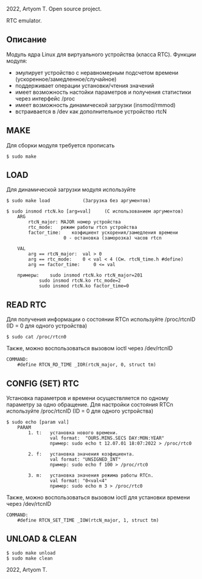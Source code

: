 2022, Artyom T.
Open source project. 

RTC emulator.

Описание
----------------
Модуль ядра Linux для виртуального устройства (класса RTC).
Функции модуля:
* эмулирует устройство с неравномерным подсчетом времени (ускоренное/замедленное/случайное)
* поддерживает операции установки/чтения значений
* имеет возможность настойки параметров и получения статистики через интерфейс /proc
* имеет возможность динамической загрузки (insmod/rmmod)
* встраивается в /dev как дополнительное устройство rtcN


MAKE
----------------
Для сборки модуля требуется прописать

	$ sudo make


LOAD
----------------
Для динамической загрузки модуля используйте

	$ sudo make load			(Загрузка без аргументов)

	$ sudo insmod rtcN.ko [arg=val]		(С использованием аргументов)
		ARG
			rtcN_major:	MAJOR номер устройства
			rtc_mode:	режим работы rtcn устройства
			factor_time: 	коэфициент ускорения/замедления времени
						 0 - остановка (заморозка) часов rtcn
		
		VAL
			arg == rtcN_major: 	val > 0 
			arg == rtc_mode:	0 < val < 4	(См. rtcN_time.h #define)
			arg == factor_time: 	0 <= val
			
		примеры: 	sudo insmod rtcN.ko rtcN_major=201
				sudo insmod rtcN.ko rtc_mode=2
				sudo insmod rtcN.ko factor_time=0	



READ RTC
----------------
Для получения информации о состоянии RTCn используйте /proc/rtcnID (ID = 0 для одного устройства)
	
	$ sudo cat /proc/rtcn0

Также, можно воспользоваться вызовом ioctl через /dev/rtcnID
	
	COMMAND:
		#define RTCN_RD_TIME _IOR(rtcN_major, 0, struct tm)


CONFIG (SET) RTC
----------------
Установка параметров и времени осуществляется по одному параметру за одно обращение. 
Для настройки состояния RTCn используйте /proc/rtcnID (ID = 0 для одного устройства)

	$ sudo echo [param val]
		PARAM
			1. t: 	установка нового времени. 
					val format:  "OURS.MINS.SECS DAY:MON:YEAR" 
					пример: sudo echo t 12.07.01 18:07:2022 > /proc/rtc0
			
			2. f:	установка значения коэфициента.
					val format: "UNSIGNED_INT"
					пример: sudo echo f 100 > /proc/rtc0
					
			3. m:	установка значения режима работы RTCn.
					val format: "0<val<4"
					пример: sudo echo m 3 > /proc/rtc0

Также, можно воспользоваться вызовом ioctl для установки времени через /dev/rtcnID
	
	COMMAND:
		#define RTCN_SET_TIME _IOW(rtcN_major, 1, struct tm)
	
	
UNLOAD & CLEAN
----------------
	$ sudo make unload
	$ sudo make clean



2022, Artyom T.
